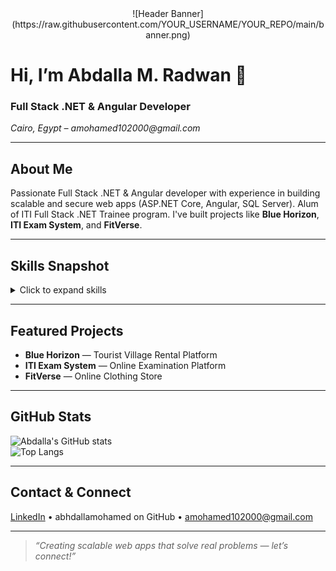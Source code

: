 <div align="center">
![Header Banner](https://raw.githubusercontent.com/YOUR_USERNAME/YOUR_REPO/main/banner.png)
</div>

# Hi, I’m Abdalla M. Radwan 👋
### Full Stack .NET & Angular Developer  
_Cairo, Egypt &ndash; amohamed102000@gmail.com_

---

##  About Me
Passionate Full Stack .NET & Angular developer with experience in building scalable and secure web apps (ASP.NET Core, Angular, SQL Server). Alum of ITI Full Stack .NET Trainee program. I've built projects like **Blue Horizon**, **ITI Exam System**, and **FitVerse**.

---

##  Skills Snapshot  
<details>
<summary>Click to expand skills</summary>

### Programming & Principles  
C#, JavaScript (ES6+), TypeScript, LINQ, OOP, SOLID, Design Patterns

### Backend  
ASP.NET Core MVC, RESTful APIs, EF Core, SignalR, JWT, AutoMapper, Unit Testing

### Frontend  
Angular, HTML5, CSS3, Bootstrap 5, Blazor basics, AJAX, Responsive Design

### Database & BI  
SQL Server, EF Core, SSIS, SSRS, Database Design

### Tools  
Visual Studio, VS Code, Git & GitHub, Postman, Swagger

### Soft Skills  
Problem Solving, Analytical Thinking, Debugging, Clean Code, Team Collaboration, Communication

</details>

---

##  Featured Projects
- **Blue Horizon** — Tourist Village Rental Platform  
- **ITI Exam System** — Online Examination Platform  
- **FitVerse** — Online Clothing Store

---

##  GitHub Stats  
![Abdalla's GitHub stats](https://github-readme-stats.vercel.app/api?username=abdallamohamed&show_icons=true&theme=tokyonight)  
![Top Langs](https://github-readme-stats.vercel.app/api/top-langs/?username=abdallamohamed&layout=compact&theme=tokyonight)

---

##  Contact & Connect  
[LinkedIn](https://www.linkedin.com/in/abdallamradwan) • abhdallamohamed on GitHub • amohamed102000@gmail.com

---

> _“Creating scalable web apps that solve real problems — let’s connect!”_
